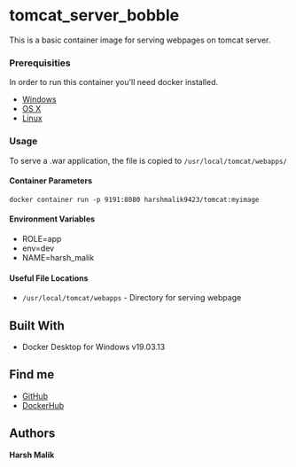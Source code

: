 # tomcat_server_bobble

This is a basic container image for serving webpages on tomcat server.

### Prerequisities


In order to run this container you'll need docker installed.

* [Windows](https://docs.docker.com/windows/started)
* [OS X](https://docs.docker.com/mac/started/)
* [Linux](https://docs.docker.com/linux/started/)

### Usage

To serve a .war application, the file is copied to `/usr/local/tomcat/webapps/`

#### Container Parameters

```shell
docker container run -p 9191:8080 harshmalik9423/tomcat:myimage
```

#### Environment Variables

* ROLE=app 
* env=dev 
* NAME=harsh_malik

#### Useful File Locations

* `/usr/local/tomcat/webapps` - Directory for serving webpage

## Built With

* Docker Desktop for Windows v19.03.13

## Find me

* [GitHub](https://github.com/harshmalik9423)
* [DockerHub](https://hub.docker.com/repository/docker/harshmalik9423/tomcat)

## Authors

**Harsh Malik**
